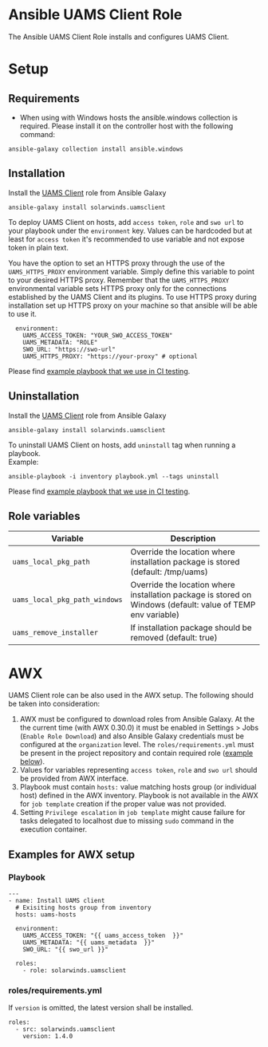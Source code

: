 # Ansible UAMS Client Role

The Ansible UAMS Client Role installs and configures UAMS Client.

# Setup
## Requirements
- When using with Windows hosts the ansible.windows collection is required. Please install it on the controller host with the following command:
```
ansible-galaxy collection install ansible.windows
```
## Installation

Install the [UAMS Client](https://galaxy.ansible.com/solarwinds/uamsclient) role from Ansible Galaxy
```
ansible-galaxy install solarwinds.uamsclient
```

To deploy UAMS Client on hosts, add `access token`, `role` and `swo url` to your playbook under the `environment` key. Values can be hardcoded but at least for `access token` it's recommended to use variable and not expose token in plain text. 

You have the option to set an HTTPS proxy through the use of the `UAMS_HTTPS_PROXY` environment variable. Simply define this variable to point to your desired HTTPS proxy. Remember that the `UAMS_HTTPS_PROXY` environmental variable sets HTTPS proxy only for the connections established by the UAMS Client and its plugins. To use HTTPS proxy during installation set up HTTPS proxy on your machine so that ansible will be able to use it.

```
  environment:
    UAMS_ACCESS_TOKEN: "YOUR_SWO_ACCESS_TOKEN"
    UAMS_METADATA: "ROLE"
    SWO_URL: "https://swo-url"
    UAMS_HTTPS_PROXY: "https://your-proxy" # optional
```

Please find [example playbook that we use in CI testing](ci_test/playbook_galaxy.yaml).

## Uninstallation

Install the [UAMS Client](https://galaxy.ansible.com/solarwinds/uamsclient) role from Ansible Galaxy
```
ansible-galaxy install solarwinds.uamsclient
```

To uninstall UAMS Client on hosts, add `uninstall` tag when running a playbook.
<br>Example:
```
ansible-playbook -i inventory playbook.yml --tags uninstall
```

Please find [example playbook that we use in CI testing](ci_test/playbook_galaxy.yaml).

## Role variables

| Variable | Description |
| -------------------- | --------------------------------------------------------------- |
| `uams_local_pkg_path` | Override the location where installation package is stored (default: /tmp/uams) |
| `uams_local_pkg_path_windows` | Override the location where installation package is stored on Windows (default: value of TEMP env variable) |
| `uams_remove_installer` | If installation package should be removed (default: true) |

# AWX

UAMS Client role can be also used in the AWX setup. The following should be taken into consideration:

1. AWX must be configured to download roles from Ansible Galaxy. At the the current time (with AWX 0.30.0) it must be enabled in Settings > Jobs (`Enable Role Download`) and also Ansible Galaxy credentials must be configured at the `organization` level. The `roles/requirements.yml` must be present in the project repository and contain required role ([example below](#rolesrequirementsyml)).
2. Values for variables representing `access token`, `role` and `swo url` should be provided from AWX interface.
3. Playbook must contain `hosts:` value matching hosts group (or individual host) defined in the AWX inventory. Playbook is not available in the AWX for `job template` creation if the proper value was not provided.
4. Setting `Privilege escalation` in `job template` might cause failure for tasks delegated to localhost due to missing `sudo` command in the execution container.

## Examples for AWX setup
### Playbook
```
---
- name: Install UAMS client
  # Exisiting hosts group from inventory
  hosts: uams-hosts

  environment:
    UAMS_ACCESS_TOKEN: "{{ uams_access_token  }}"
    UAMS_METADATA: "{{ uams_metadata  }}"
    SWO_URL: "{{ swo_url }}"

  roles:
    - role: solarwinds.uamsclient
```
### roles/requirements.yml

If `version` is omitted, the latest version shall be installed.

```
roles:
  - src: solarwinds.uamsclient
    version: 1.4.0
```